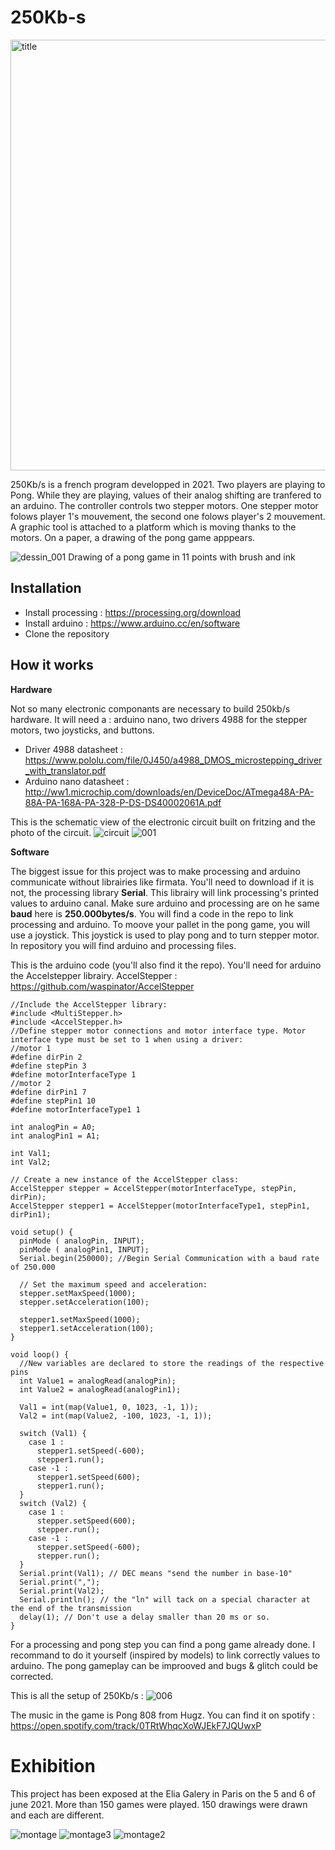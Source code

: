 # 250Kb-s


<img width="689" alt="title" src="https://user-images.githubusercontent.com/91726252/142757149-a1dc565e-19ee-48b4-bc63-d593849a5484.png">


250Kb/s is a french program developped in 2021. 
Two players are playing to Pong. While they are playing, values of their analog shifting are tranfered to an arduino.
The controller controls two stepper motors. One stepper motor folows player 1's mouvement, the second one folows player's 2 mouvement.
A graphic tool is attached to a platform which is moving thanks to the motors. 
On a paper, a drawing of the pong game apppears.

![dessin_001](https://user-images.githubusercontent.com/91726252/142757424-12692d34-b661-4564-b0c0-71b7e66ab1d1.png)
Drawing of a pong game in 11 points with brush and ink

## Installation
- Install processing : https://processing.org/download
- Install arduino : https://www.arduino.cc/en/software
- Clone the repository

## How it works

**Hardware**

Not so many electronic componants are necessary to build 250kb/s hardware. It will need a : arduino nano, two drivers 4988 for the stepper motors, two joysticks, and buttons.
- Driver 4988 datasheet : https://www.pololu.com/file/0J450/a4988_DMOS_microstepping_driver_with_translator.pdf
- Arduino nano datasheet : http://ww1.microchip.com/downloads/en/DeviceDoc/ATmega48A-PA-88A-PA-168A-PA-328-P-DS-DS40002061A.pdf

This is the schematic view of the electronic circuit built on fritzing and the photo of the circuit.
![circuit](https://user-images.githubusercontent.com/91726252/142759029-00d4baa5-e7c2-4acb-8c34-1a92d7e3aacc.png)
![001](https://user-images.githubusercontent.com/91726252/142759013-2fd5b77a-6185-4cd4-bb0d-6c4d200bb480.png)

**Software**

The biggest issue for this project was to make processing and arduino communicate without librairies like firmata. 
You'll need to download if it is not, the processing library **Serial**. This librairy will link processing's printed values to arduino canal.
Make sure arduino and processing are on he same **baud** here is **250.000bytes/s**. You will find a code in the repo to link processing and arduino. 
To moove your pallet in the pong game, you will use a joystick. This joystick is used to play pong and to turn stepper motor. 
In repository you will find arduino and processing files. 

This is the arduino code (you'll also find it the repo).
You'll need for arduino the Accelstepper librairy.
AccelStepper : https://github.com/waspinator/AccelStepper
```
//Include the AccelStepper library:
#include <MultiStepper.h>
#include <AccelStepper.h>
//Define stepper motor connections and motor interface type. Motor interface type must be set to 1 when using a driver:
//motor 1
#define dirPin 2
#define stepPin 3
#define motorInterfaceType 1
//motor 2
#define dirPin1 7
#define stepPin1 10
#define motorInterfaceType1 1

int analogPin = A0;
int analogPin1 = A1;

int Val1;
int Val2;

// Create a new instance of the AccelStepper class:
AccelStepper stepper = AccelStepper(motorInterfaceType, stepPin, dirPin);
AccelStepper stepper1 = AccelStepper(motorInterfaceType1, stepPin1, dirPin1);

void setup() {
  pinMode ( analogPin, INPUT);
  pinMode ( analogPin1, INPUT);
  Serial.begin(250000); //Begin Serial Communication with a baud rate of 250.000

  // Set the maximum speed and acceleration:
  stepper.setMaxSpeed(1000);
  stepper.setAcceleration(100);

  stepper1.setMaxSpeed(1000);
  stepper1.setAcceleration(100);
}

void loop() {
  //New variables are declared to store the readings of the respective pins
  int Value1 = analogRead(analogPin);
  int Value2 = analogRead(analogPin1);

  Val1 = int(map(Value1, 0, 1023, -1, 1));
  Val2 = int(map(Value2, -100, 1023, -1, 1));
    
  switch (Val1) {
    case 1 :
      stepper1.setSpeed(-600);
      stepper1.run();
    case -1 :
      stepper1.setSpeed(600);
      stepper1.run();
  }
  switch (Val2) {
    case 1 :
      stepper.setSpeed(600);
      stepper.run();
    case -1 :
      stepper.setSpeed(-600);
      stepper.run();
  }
  Serial.print(Val1); // DEC means "send the number in base-10"
  Serial.print(",");
  Serial.print(Val2);
  Serial.println(); // the "ln" will tack on a special character at the end of the transmission
  delay(1); // Don't use a delay smaller than 20 ms or so.
}
```
For a processing and pong step you can find a pong game already done. I recommand to do it yourself (inspired by models) to link correctly values to arduino.
The pong gameplay can be improoved and bugs & glitch could be corrected. 

This is all the setup of 250Kb/s :
![006](https://user-images.githubusercontent.com/91726252/142758531-7cf7da9d-04dd-45a2-810c-2c8c6286b728.png)

The music in the game is Pong 808 from Hugz. You can find it on spotify : https://open.spotify.com/track/0TRtWhqcXoWJEkF7JQUwxP

# Exhibition

This project has been exposed at the Elia Galery in Paris on the 5 and 6 of june 2021.
More than 150 games were played. 150 drawings were drawn and each are different. 

![montage](https://user-images.githubusercontent.com/91726252/142758852-cce523d6-ded7-42f9-a174-6e011c8072bd.png)
![montage3](https://user-images.githubusercontent.com/91726252/142758946-f8931804-1124-4810-a128-f5544b8be6af.png)
![montage2](https://user-images.githubusercontent.com/91726252/142758895-6b32231d-7875-4817-8c37-f86cd06c7a4a.png)


